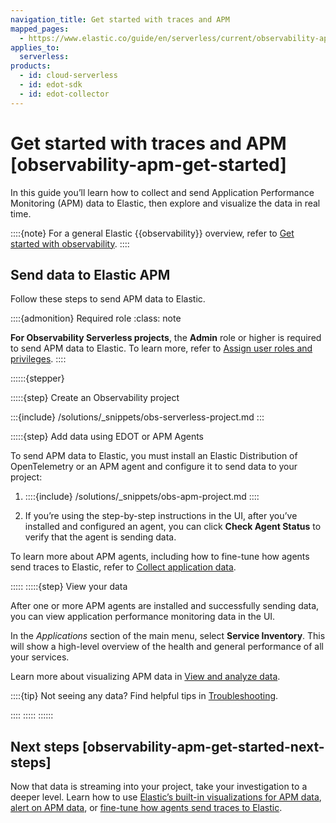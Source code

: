 ```yaml
---
navigation_title: Get started with traces and APM
mapped_pages:
  - https://www.elastic.co/guide/en/serverless/current/observability-apm-get-started.html
applies_to:
  serverless:
products:
  - id: cloud-serverless
  - id: edot-sdk
  - id: edot-collector
---
```


# Get started with traces and APM [observability-apm-get-started]

In this guide you’ll learn how to collect and send Application Performance Monitoring (APM) data to Elastic, then explore and visualize the data in real time.

::::{note}
For a general Elastic {{observability}} overview, refer to [Get started with observability](/solutions/observability/get-started.md).
::::

## Send data to Elastic APM

Follow these steps to send APM data to Elastic.

::::{admonition} Required role
:class: note

**For Observability Serverless projects**, the **Admin** role or higher is required to send APM data to Elastic. To learn more, refer to [Assign user roles and privileges](/deploy-manage/users-roles/cloud-organization/user-roles.md).
::::

::::::{stepper}

:::::{step} Create an Observability project

:::{include} /solutions/_snippets/obs-serverless-project.md
:::

:::::{step} Add data using EDOT or APM Agents

To send APM data to Elastic, you must install an Elastic Distribution of OpenTelemetry or an APM agent and configure it to send data to your project:

1.  ::::{include} /solutions/_snippets/obs-apm-project.md
    ::::

2. If you’re using the step-by-step instructions in the UI, after you’ve installed and configured an agent, you can click **Check Agent Status** to verify that the agent is sending data.

To learn more about APM agents, including how to fine-tune how agents send traces to Elastic, refer to [Collect application data](/solutions/observability/apm/collect-application-data.md).

:::::
:::::{step} View your data

After one or more APM agents are installed and successfully sending data, you can view application performance monitoring data in the UI.

In the *Applications* section of the main menu, select **Service Inventory**. This will show a high-level overview of the health and general performance of all your services.

Learn more about visualizing APM data in [View and analyze data](/solutions/observability/apm/view-analyze-data.md).

::::{tip}
Not seeing any data? Find helpful tips in [Troubleshooting](/troubleshoot/observability/apm.md).

::::
:::::
::::::

## Next steps [observability-apm-get-started-next-steps]

Now that data is streaming into your project, take your investigation to a deeper level. Learn how to use [Elastic’s built-in visualizations for APM data](/solutions/observability/apm/view-analyze-data.md), [alert on APM data](/solutions/observability/incident-management/alerting.md), or [fine-tune how agents send traces to Elastic](/solutions/observability/apm/collect-application-data.md).


